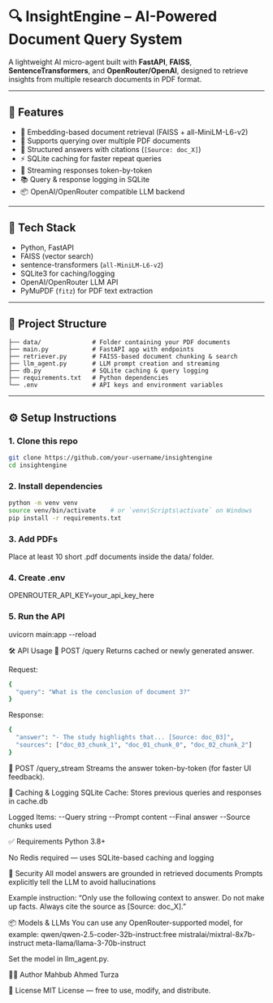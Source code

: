 # 🔍 InsightEngine – AI-Powered Document Query System

A lightweight AI micro-agent built with **FastAPI**, **FAISS**, **SentenceTransformers**, and **OpenRouter/OpenAI**, designed to retrieve insights from multiple research documents in PDF format.

---

## 🚀 Features

- 🧠 Embedding-based document retrieval (FAISS + all-MiniLM-L6-v2)
- 📄 Supports querying over multiple PDF documents
- 🧾 Structured answers with citations (`[Source: doc_X]`)
- ⚡ SQLite caching for faster repeat queries
- 🔁 Streaming responses token-by-token
- 📚 Query & response logging in SQLite
- 📦 OpenAI/OpenRouter compatible LLM backend

---

## 🧰 Tech Stack

- Python, FastAPI
- FAISS (vector search)
- sentence-transformers (`all-MiniLM-L6-v2`)
- SQLite3 for caching/logging
- OpenAI/OpenRouter LLM API
- PyMuPDF (`fitz`) for PDF text extraction

---

## 📁 Project Structure
```plaintext
├── data/              # Folder containing your PDF documents
├── main.py            # FastAPI app with endpoints
├── retriever.py       # FAISS-based document chunking & search
├── llm_agent.py       # LLM prompt creation and streaming
├── db.py              # SQLite caching & query logging
├── requirements.txt   # Python dependencies
└── .env               # API keys and environment variables
```

---

## ⚙️ Setup Instructions

### 1. Clone this repo

```bash
git clone https://github.com/your-username/insightengine
cd insightengine
```

### 2. Install dependencies

```bash
python -m venv venv
source venv/bin/activate    # or `venv\Scripts\activate` on Windows
pip install -r requirements.txt
```

### 3. Add PDFs
Place at least 10 short .pdf documents inside the data/ folder.


### 4. Create .env
OPENROUTER_API_KEY=your_api_key_here

### 5. Run the API
uvicorn main:app --reload


🛠 API Usage
🔎 POST /query
Returns cached or newly generated answer.

Request:
```bash
{
  "query": "What is the conclusion of document 3?"
}
```
Response:
```bash
{
  "answer": "- The study highlights that... [Source: doc_03]",
  "sources": ["doc_03_chunk_1", "doc_01_chunk_0", "doc_02_chunk_2"]
}
```
🔁 POST /query_stream
Streams the answer token-by-token (for faster UI feedback).

💾 Caching & Logging
SQLite Cache: Stores previous queries and responses in cache.db

Logged Items:
--Query string
--Prompt content
--Final answer
--Source chunks used

✅ Requirements
Python 3.8+

No Redis required — uses SQLite-based caching and logging

🔐 Security
All model answers are grounded in retrieved documents
Prompts explicitly tell the LLM to avoid hallucinations

Example instruction:
“Only use the following context to answer. Do not make up facts. Always cite the source as [Source: doc_X].”

📦 Models & LLMs
You can use any OpenRouter-supported model, for example:
qwen/qwen-2.5-coder-32b-instruct:free
mistralai/mixtral-8x7b-instruct
meta-llama/llama-3-70b-instruct

Set the model in llm_agent.py.

🙋‍♂️ Author
Mahbub Ahmed Turza

📝 License
MIT License — free to use, modify, and distribute.



